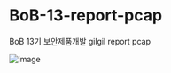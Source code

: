 # BoB-13-report-pcap
BoB 13기 보안제품개발 gilgil report pcap

![image](https://github.com/user-attachments/assets/6f948d44-3ad7-465b-b877-09ebf57dad08)
